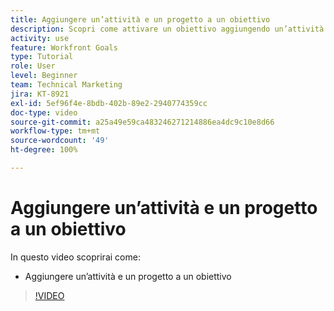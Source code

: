 ```yaml
---
title: Aggiungere un’attività e un progetto a un obiettivo
description: Scopri come attivare un obiettivo aggiungendo un’attività o un progetto in [!DNL Workfront Goals].
activity: use
feature: Workfront Goals
type: Tutorial
role: User
level: Beginner
team: Technical Marketing
jira: KT-8921
exl-id: 5ef96f4e-8bdb-402b-89e2-2940774359cc
doc-type: video
source-git-commit: a25a49e59ca483246271214886ea4dc9c10e8d66
workflow-type: tm+mt
source-wordcount: '49'
ht-degree: 100%

---
```


# Aggiungere un’attività e un progetto a un obiettivo

In questo video scoprirai come:

* Aggiungere un’attività e un progetto a un obiettivo

>[!VIDEO](https://video.tv.adobe.com/v/335193/?quality=12&learn=on)
